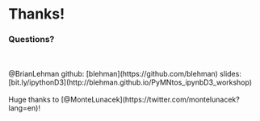 
# Thanks!
### Questions? 
<br>
<br>
@BrianLehman  
github: [blehman](https://github.com/blehman)  
slides: [bit.ly/ipythonD3](http://blehman.github.io/PyMNtos_ipynbD3_workshop)  
<br>
<br>
Huge thanks to
[@MonteLunacek](https://twitter.com/montelunacek?lang=en)!  

